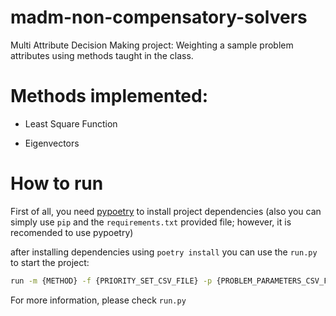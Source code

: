 # madm-non-compensatory-solvers

Multi Attribute Decision Making project: Weighting a sample problem attributes using methods taught in the class.

# Methods implemented:
* Least Square Function

* Eigenvectors

# How to run
First of all, you need [pypoetry](https://python-poetry.org/) to install project dependencies (also you can simply use `pip` and the `requirements.txt` provided file; however, it is recomended to use pypoetry)

after installing dependencies using `poetry install` you can use the `run.py` to start the project:
```bash
run -m {METHOD} -f {PRIORITY_SET_CSV_FILE} -p {PROBLEM_PARAMETERS_CSV_FILE} -o {OUTPUT_CSV_FILE}
```

For more information, please check `run.py`